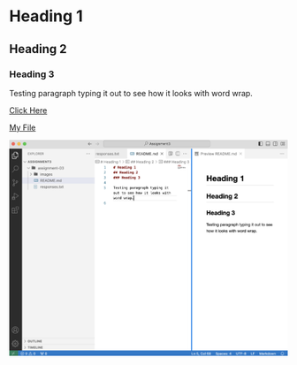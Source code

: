 # Heading 1
## Heading 2
### Heading 3

Testing paragraph typing it out to see how it looks with word wrap.


[Click Here](https://turquoisetradersdirect.com)

[My File](responses.txt)

![screenshot](./images/screenshot.png)
